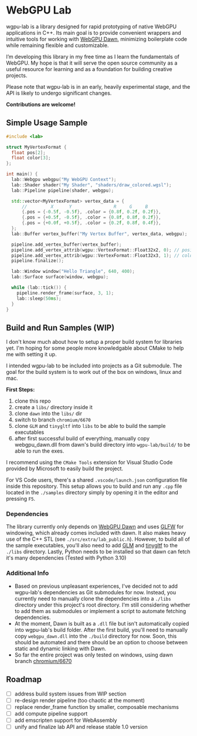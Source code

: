 # WebGPU Lab
wgpu-lab is a library designed for rapid prototyping of native WebGPU applications in C++.
Its main goal is to provide convenient wrappers and intuitive tools for working with
[WebGPU Dawn](https://dawn.googlesource.com/dawn),
minimizing boilerplate code while remaining flexible and customizable.

I’m developing this library in my free time as I learn the fundamentals of WebGPU.
My hope is that it will serve the open source community as a useful resource for learning
and as a foundation for building creative projects.

Please note that wgpu-lab is in an early, heavily experimental stage,
and the API is likely to undergo significant changes.

**Contributions are welcome!**


## Simple Usage Sample 
```c++
#include <lab>

struct MyVertexFormat {
  float pos[2];
  float color[3];
};

int main() {
  lab::Webgpu webgpu("My WebGPU Context");
  lab::Shader shader("My Shader", "shaders/draw_colored.wgsl");
  lab::Pipeline pipeline(shader, webgpu);

  std::vector<MyVertexFormat> vertex_data = {
      //         X      Y                R     G     B
      {.pos = {-0.5f, -0.5f}, .color = {0.8f, 0.2f, 0.2f}},
      {.pos = {+0.5f, -0.5f}, .color = {0.8f, 0.8f, 0.2f}},
      {.pos = {+0.0f, +0.5f}, .color = {0.2f, 0.8f, 0.4f}},
  };
  lab::Buffer vertex_buffer("My Vertex Buffer", vertex_data, webgpu);

  pipeline.add_vertex_buffer(vertex_buffer);
  pipeline.add_vertex_attrib(wgpu::VertexFormat::Float32x2, 0); // position
  pipeline.add_vertex_attrib(wgpu::VertexFormat::Float32x3, 1); // color
  pipeline.finalize();

  lab::Window window("Hello Triangle", 640, 400);
  lab::Surface surface(window, webgpu);

  while (lab::tick()) {
    pipeline.render_frame(surface, 3, 1);
    lab::sleep(50ms);
  }
}
```


## Build and Run Samples (WIP)
I don't know much about how to setup a proper build system for libraries yet. 
I'm hoping for some people more knowledgable about CMake to help me with setting it up.

I intended wgpu-lab to be included into projects as a Git submodule.
The goal for the build system is to work out of the box on windows, linux and mac.

**First Steps:**
1. clone this repo
2. create a `libs/` directory inside it
3. clone `dawn` into the `libs/` dir
4. switch to branch `chromium/6670`
5. clone `GLM` and `tinygltf` into `libs` to be able to build the sample executables
6. after first successful build of everything, manually copy webgpu_dawn.dll from dawn's build directory into `wgpu-lab/build/` to be able to run the exes.

I recommend using the `CMake Tools` extension for Visual Studio Code
provided by Microsoft to easily build the project.

For VS Code users, there's a shared `.vscode/launch.json` configuration file inside this repository.
This setup allows you to build and run any `.cpp` file located in the `./samples` directory
simply by opening it in the editor and pressing `F5`.

### Dependencies
The library currently only depends on [WebGPU Dawn](https://dawn.googlesource.com/dawn) and uses
[GLFW](https://www.glfw.org/) for windowing, which already comes included with dawn.
It also makes heavy use of the C++ STL (see `./src/extra/lab_public.h`).
However, to build all of the sample executables, you'll also need to add
[GLM](https://github.com/g-truc/glm) and [tinygltf](https://github.com/syoyo/tinygltf)
to the `./libs` directory. Lastly, Python needs to be installed so that
dawn can fetch it's many dependencies (Tested with Python 3.10)

### Additional Info
- Based on previous unpleasant experiences, I've decided not to add wgpu-lab's dependencies as Git submodules for now.
  Instead, you currently need to manually clone the dependencies into a `./libs` directory under this project's root directory.
  I'm still considering whether to add them as submodules or implement a script to automate fetching dependencies.
- At the moment, Dawn is built as a `.dll` file but isn't automatically copied into wgpu-lab's build folder.
  After the first build, you'll need to manually copy `webgpu_dawn.dll` into the `./build` directory for now.
  Soon, this should be automated and there should be an option to choose between static and dynamic linking with Dawn.
- So far the entire project was only tested on windows, using dawn branch
  [chromium/6670](https://dawn.googlesource.com/dawn/+/refs/heads/chromium/6670)


## Roadmap
- [ ] address build system issues from WIP section
- [ ] re-design render pipeline (too chaotic at the moment)
- [ ] replace render_frame function by smaller, composable mechanisms
- [ ] add compute pipeline support
- [ ] add emscripten support for WebAssembly
- [ ] unify and finalize lab API and release stable 1.0 version
